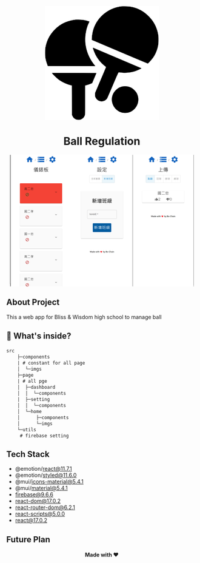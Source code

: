 <div align="center">
<img align="center" width="300" height="300" src = "src/components/imgs/table-tennis.svg"></img>
<h1 align="center">Ball Regulation</h1>
<img align="center" width="485" height="347" src = "img/v1.0.0.png"></img>
</div>

## About Project

This a web app for Bliss & Wisdom high school to manage ball

## 🧐 What's inside?

```
src
    ├─components
    | # constant for all page
    │  └─imgs
    ├─page
    | # all pge
    │  ├─dashboard
    │  │  └─components
    |  ├─setting
    │  │  └─components
    │  └─home
    │      ├─components
    │      └─imgs
    └─utils
     # firebase setting
```

## Tech Stack

- @emotion/react@11.7.1
- @emotion/styled@11.6.0
- @mui/icons-material@5.4.1
- @mui/material@5.4.1
- firebase@9.6.6
- react-dom@17.0.2
- react-router-dom@6.2.1
- react-scripts@5.0.0
- react@17.0.2

## Future Plan

<h4 align="center">Made with ❤️</h4>
